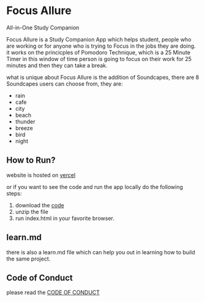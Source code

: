 # Focus Allure
All-in-One Study Companion

Focus Allure is a Study Companion App which helps student, people who are working or for anyone who is trying to Focus in the jobs they are doing. it works on the princicples of Pomodoro Technique, which is a 25 Minute Timer in this window of time person is going to focus on their work for 25 minutes and then they can take a break. 



what is unique about Focus Allure is the addition of Soundcapes, there are 8 Soundcapes users can choose from, they are:

* rain
* cafe
* city
* beach
* thunder
* breeze 
* bird
* night

## How to Run?

website is hosted on [vercel](https://focus-allure.vercel.app/)

or if you want to see the code and run the app locally do the following steps: 

1. download the [code](https://github.com/Ansub/Focus-Allure/archive/refs/heads/master.zip)
2. unzip the file
3. run index.html in your favorite browser.


## learn.md
there is also a learn.md file which can help you out in learning how to build the same project.

## Code of Conduct
please read the [CODE OF CONDUCT](https://github.com/Ansub/Focus-Allure/blob/master/CODE_OF_CONDUCT.md)

